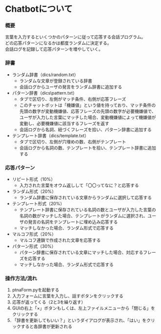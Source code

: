 # Chatbotについて

### 概要
言葉を入力するといくつかのパターンに従って応答する会話プログラム。  
どの応答パターンになるかは都度ランダムに決定する。  
会話ログを記録して応答パターンを増やしていく。  

### 辞書
- ランダム辞書（dics/random.txt）
  - ランダムな文章が登録されている辞書
  - 会話ログからユーザの発言をランダム辞書に追加する
- パターン辞書（dics\pattern.txt）
  - タブで区切り、左側がマッチ条件、右側が応答フレーズ
  - このチャットボットは「機嫌値」という値を持っており、マッチ条件の先頭の数字が変動機嫌値、応答フレーズの先頭の数字が必要機嫌値で、ユーザが入力した言葉にマッチした場合、変動機嫌値によって機嫌値が変動し、必要機嫌値に該当するフレーズを返す
  - 会話ログから名詞、紐づくフレーズを拾い、パターン辞書に追加する
- テンプレート辞書（dics/template.txt）
  - タブで区切り、左側が穴埋めの数、右側がテンプレート
  - 会話ログから名詞の数、テンプレートを拾い、テンプレート辞書に追加する

### 応答パターン
- リピート形式（10%）
  - 入力された言葉をオウム返しして「〇〇ってなに？と応答する
- ランダム形式（20%）
  - ランダム辞書に保存されている文章からランダムに選択して応答する
- テンプレート形式（20%）
  - テンプレート辞書に保存されている名詞の数とユーザが入力した言葉の名詞の数がマッチした場合、テンプレートがランダムに選択され、ユーザの発言の名詞をテンプレートに埋め込み応答する
  - マッチしなかった場合、ランダム形式で応答する
- マルコフ形式（20%）
  - マルコフ連鎖で作成された文章を応答する
- パターン形式（30%）
  - パターン辞書に保存されている文章にマッチした場合、対応するフレーズを応答する
  - マッチしなかった場合、ランダム形式で応答する


### 操作方法/流れ
1. ptnaForm.pyを起動する
2. 入力フォームに言葉を入力し、話すボタンをクリックする
3. 応答が返ってくる（2と3を繰り返す）
4. GUIの右上「×」ボタンもしくは、左上ファイルメニューから「閉じる」をクリックする
5. 「辞書を更新してもいい？」というダイアログが表示され、「はい」をクリックすると各辞書が更新される